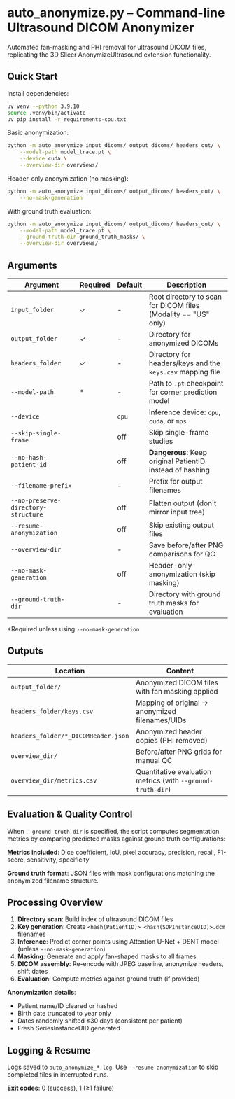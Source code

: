 # auto_anonymize.py – Command-line Ultrasound DICOM Anonymizer

Automated fan-masking and PHI removal for ultrasound DICOM files, replicating the 3D Slicer AnonymizeUltrasound extension functionality.

## Quick Start

Install dependencies:
```bash
uv venv --python 3.9.10
source .venv/bin/activate
uv pip install -r requirements-cpu.txt
```

Basic anonymization:
```bash
python -m auto_anonymize input_dicoms/ output_dicoms/ headers_out/ \
    --model-path model_trace.pt \
    --device cuda \
    --overview-dir overviews/
```

Header-only anonymization (no masking):
```bash
python -m auto_anonymize input_dicoms/ output_dicoms/ headers_out/ \
    --no-mask-generation
```

With ground truth evaluation:
```bash
python -m auto_anonymize input_dicoms/ output_dicoms/ headers_out/ \
    --model-path model_trace.pt \
    --ground-truth-dir ground_truth_masks/ \
    --overview-dir overviews/
```

## Arguments

| Argument | Required | Default | Description |
|----------|----------|---------|-------------|
| `input_folder` | ✓ | - | Root directory to scan for DICOM files (Modality == "US" only) |
| `output_folder` | ✓ | - | Directory for anonymized DICOMs |
| `headers_folder` | ✓ | - | Directory for headers/keys and the `keys.csv` mapping file |
| `--model-path` | * | - | Path to `.pt` checkpoint for corner prediction model |
| `--device` | | `cpu` | Inference device: `cpu`, `cuda`, or `mps` |
| `--skip-single-frame` | | off | Skip single-frame studies |
| `--no-hash-patient-id` | | off | **Dangerous**: Keep original PatientID instead of hashing |
| `--filename-prefix` | | - | Prefix for output filenames |
| `--no-preserve-directory-structure` | | off | Flatten output (don't mirror input tree) |
| `--resume-anonymization` | | off | Skip existing output files |
| `--overview-dir` | | - | Save before/after PNG comparisons for QC |
| `--no-mask-generation` | | off | Header-only anonymization (skip masking) |
| `--ground-truth-dir` | | - | Directory with ground truth masks for evaluation |

*Required unless using `--no-mask-generation`

## Outputs

| Location | Content |
|----------|---------|
| `output_folder/` | Anonymized DICOM files with fan masking applied |
| `headers_folder/keys.csv` | Mapping of original → anonymized filenames/UIDs |
| `headers_folder/*_DICOMHeader.json` | Anonymized header copies (PHI removed) |
| `overview_dir/` | Before/after PNG grids for manual QC |
| `overview_dir/metrics.csv` | Quantitative evaluation metrics (with `--ground-truth-dir`) |

## Evaluation & Quality Control

When `--ground-truth-dir` is specified, the script computes segmentation metrics by comparing predicted masks against ground truth configurations:

**Metrics included**: Dice coefficient, IoU, pixel accuracy, precision, recall, F1-score, sensitivity, specificity

**Ground truth format**: JSON files with mask configurations matching the anonymized filename structure.

## Processing Overview

1. **Directory scan**: Build index of ultrasound DICOM files
2. **Key generation**: Create `<hash(PatientID)>_<hash(SOPInstanceUID)>.dcm` filenames  
3. **Inference**: Predict corner points using Attention U-Net + DSNT model (unless `--no-mask-generation`)
4. **Masking**: Generate and apply fan-shaped masks to all frames
5. **DICOM assembly**: Re-encode with JPEG baseline, anonymize headers, shift dates
6. **Evaluation**: Compute metrics against ground truth (if provided)

**Anonymization details**:
- Patient name/ID cleared or hashed
- Birth date truncated to year only  
- Dates randomly shifted ≤30 days (consistent per patient)
- Fresh SeriesInstanceUID generated

## Logging & Resume

Logs saved to `auto_anonymize_*.log`. Use `--resume-anonymization` to skip completed files in interrupted runs.

**Exit codes**: 0 (success), 1 (≥1 failure)